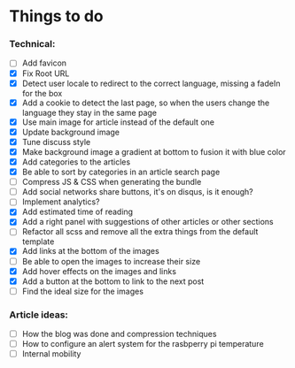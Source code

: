 # Things to do


### Technical:
- [ ] Add favicon
- [X] Fix Root URL
- [X] Detect user locale to redirect to the correct language, missing a fadeIn for the box
- [X] Add a cookie to detect the last page, so when the users change the language they stay in the same page
- [X] Use main image for article instead of the default one
- [X] Update background image
- [X] Tune discuss style
- [X] Make background image a gradient at bottom to fusion it with blue color
- [X] Add categories to the articles
- [X] Be able to sort by categories in an article search page
- [ ] Compress JS & CSS when generating the bundle
- [ ] Add social networks share buttons, it's on disqus, is it enough?
- [ ] Implement analytics? 
- [X] Add estimated time of reading
- [X] Add a right panel with suggestions of other articles or other sections
- [ ] Refactor all scss and remove all the extra things from the default template
- [X] Add links at the bottom of the images
- [ ] Be able to open the images to increase their size
- [X] Add hover effects on the images and links
- [X] Add a button at the bottom to link to the next post
- [ ] Find the ideal size for the images

### Article ideas:
- [ ] How the blog was done and compression techniques
- [ ] How to configure an alert system for the rasbperry pi temperature
- [ ] Internal mobility
